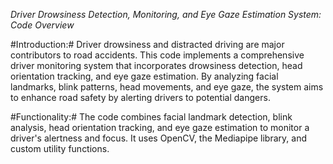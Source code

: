 *Driver Drowsiness Detection, Monitoring, and Eye Gaze Estimation System: Code Overview*

#Introduction:#
Driver drowsiness and distracted driving are major contributors to road accidents. This code implements a comprehensive driver monitoring system that incorporates drowsiness detection, head orientation tracking, and eye gaze estimation. By analyzing facial landmarks, blink patterns, head movements, and eye gaze, the system aims to enhance road safety by alerting drivers to potential dangers.

#Functionality:#
The code combines facial landmark detection, blink analysis, head orientation tracking, and eye gaze estimation to monitor a driver's alertness and focus. It uses OpenCV, the Mediapipe library, and custom utility functions.
